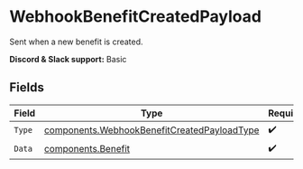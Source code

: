 # WebhookBenefitCreatedPayload

Sent when a new benefit is created.

**Discord & Slack support:** Basic


## Fields

| Field                                                                                                      | Type                                                                                                       | Required                                                                                                   | Description                                                                                                |
| ---------------------------------------------------------------------------------------------------------- | ---------------------------------------------------------------------------------------------------------- | ---------------------------------------------------------------------------------------------------------- | ---------------------------------------------------------------------------------------------------------- |
| `Type`                                                                                                     | [components.WebhookBenefitCreatedPayloadType](../../models/components/webhookbenefitcreatedpayloadtype.md) | :heavy_check_mark:                                                                                         | N/A                                                                                                        |
| `Data`                                                                                                     | [components.Benefit](../../models/components/benefit.md)                                                   | :heavy_check_mark:                                                                                         | N/A                                                                                                        |